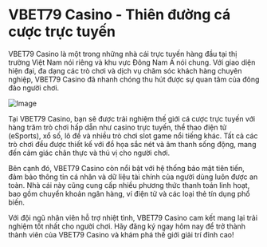 # VBET79 Casino - Thiên đường cá cược trực tuyến

VBET79 Casino là một trong những nhà cái trực tuyến hàng đầu tại thị trường Việt Nam nói riêng và khu vực Đông Nam Á nói chung. Với giao diện hiện đại, đa dạng các trò chơi và dịch vụ chăm sóc khách hàng chuyên nghiệp, VBET79 Casino đã nhanh chóng thu hút được sự quan tâm của đông đảo người chơi.  

![Image](https://github.com/user-attachments/assets/bd51ea9f-0666-407b-a7a7-98ead6de688c)

Tại VBET79 Casino, bạn sẽ được trải nghiệm thế giới cá cược trực tuyến với hàng trăm trò chơi hấp dẫn như casino trực tuyến, thể thao điện tử (eSports), xổ số, lô đề và nhiều trò chơi slot game nổi tiếng khác. Tất cả các trò chơi đều được thiết kế với đồ họa sắc nét và âm thanh sống động, mang đến cảm giác chân thực và thú vị cho người chơi.

Bên cạnh đó, VBET79 Casino còn nổi bật với hệ thống bảo mật tiên tiến, đảm bảo thông tin cá nhân và dữ liệu tài chính của người dùng luôn được an toàn. Nhà cái này cũng cung cấp nhiều phương thức thanh toán linh hoạt, bao gồm chuyển khoản ngân hàng, ví điện tử và các loại thẻ tín dụng phổ biến.

Với đội ngũ nhân viên hỗ trợ nhiệt tình, VBET79 Casino cam kết mang lại trải nghiệm tốt nhất cho người chơi. Hãy đăng ký ngay hôm nay để trở thành thành viên của VBET79 Casino và khám phá thế giới giải trí đỉnh cao!
